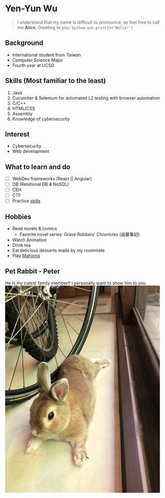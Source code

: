 # Yen-Yun Wu
> I understand that my name is difficult to pronounce, so feel free to call me **Alice**.
> Greeting to you: `System.out.println("Hello!")`

## Background
- International student from *Taiwan*
- Computer Science Major
- Fourth year at UCSD
 
## Skills (Most familiar to the least)
1. Java
2. Cucumber & Selenium for automated L2 testing with browser automation
3. C/C++
4. HTML/CSS
5. Assembly
6. Knowledge of cybersecurity

## Interest
- Cybersecurity
- Web development

## What to learn and do
- [ ] WebDev frameworks \(React || Angular\)
- [ ] DB \(Relational DB & NoSQL\)
- [ ] CEH
- [ ] CTF
- [ ] Practice [skills](#skills-most-familiar-to-the-least)

## Hobbies
- Read novels & comics
  - Favorite novel series: Grave Robbers’ Chronicles \(盜墓筆記\)
- Watch Animation
- Drink tea
- Eat delicious desserts made by my roommate
- Play [Mahjong](https://www.maj-soul.com/#/home)

## Pet Rabbit - Peter
He is my cutest family member!! I personally want to show him to you.
![Peter: A very cute peter rabbit who is my family member](/peter.jpg)
